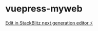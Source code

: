 # vuepress-myweb

[Edit in StackBlitz next generation editor ⚡️](https://stackblitz.com/~/github.com/kay826/vuepress-myweb)